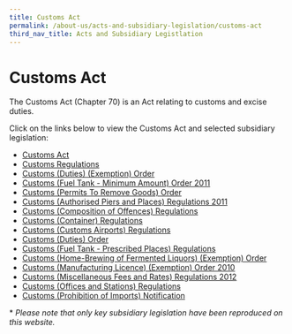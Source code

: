 ```yaml
---
title: Customs Act
permalink: /about-us/acts-and-subsidiary-legislation/customs-act
third_nav_title: Acts and Subsidiary Legistlation
---
```


# Customs Act
The Customs Act (Chapter 70) is an Act relating to customs and excise duties.

Click on the links below to view the Customs Act and selected subsidiary legislation:

+ [Customs Act](https://sso.agc.gov.sg/Act/CA1960)
+ [Customs Regulations](https://sso.agc.gov.sg/SL/CA1960-RG2?DocDate=20170220)
+ [Customs (Duties) (Exemption) Order](https://sso.agc.gov.sg/SL/CA1960-OR5?DocDate=20121228)
+ [Customs (Fuel Tank - Minimum Amount) Order 2011](https://sso.agc.gov.sg/SL/CA1960-S710-2011?DocDate=20111228)
+ [Customs (Permits To Remove Goods) Order](https://sso.agc.gov.sg/SL/CA1960-OR8?DocDate=20041231)
+ [Customs (Authorised Piers and Places) Regulations 2011](https://sso.agc.gov.sg/SL/CA1960-S708-2011?DocDate=20170220)
+ [Customs (Composition of Offences) Regulations](https://sso.agc.gov.sg/SL/CA1960-S549-2018)
+ [Customs (Container) Regulations](https://sso.agc.gov.sg/SL/CA1960-RG1?DocDate=20131010)
+ [Customs (Customs Airports) Regulations](https://sso.agc.gov.sg/SL/CA1960-RG4?DocDate=20121218)
+ [Customs (Duties) Order](https://sso.agc.gov.sg/SL/CA1960-OR4?DocDate=20180219)
+ [Customs (Fuel Tank - Prescribed Places) Regulations](https://sso.agc.gov.sg/SL/CA1960-RG9?DocDate=20041231)
+ [Customs (Home-Brewing of Fermented Liquors) (Exemption) Order](https://sso.agc.gov.sg/SL/CA1960-OR9?DocDate=20090831)
+ [Customs (Manufacturing Licence) (Exemption) Order 2010](https://sso.agc.gov.sg/SL/CA1960-S305-2010?DocDate=20110101)
+ [Customs (Miscellaneous Fees and Rates) Regulations 2012](https://sso.agc.gov.sg/SL/CA1960-S634-2012?DocDate=20131010)
+ [Customs (Offices and Stations) Regulations](https://sso.agc.gov.sg/SL/CA1960-RG7?DocDate=20141217)
+ [Customs (Prohibition of Imports) Notification](https://sso.agc.gov.sg/SL/CA1960-N1?DocDate=20070101)

\* *Please note that only key subsidiary legislation have been reproduced on this website.*

